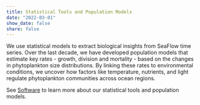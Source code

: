 ```yaml
---
title: Statistical Tools and Population Models
date: "2022-03-01"
show_date: false
share: false
---
```

We use statistical models to extract biological insights from SeaFlow time series. Over the last decade, we have developed population models that estimate key rates - growth, division and mortality - based on the changes in phytoplankton size distributions. By linking these rates to environmental conditions, we uncover how factors like temperature, nutrients, and light regulate phytoplankton communities across ocean regions.

See [Software](www.ribaletlab.org/software/) to learn more about our statistical tools and population models.



